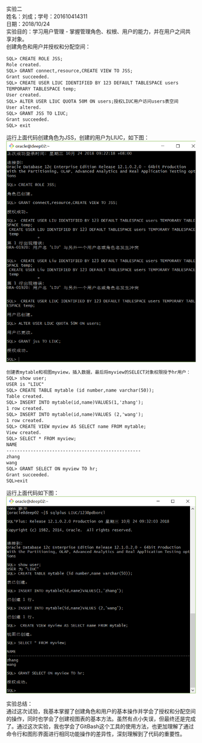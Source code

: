 实验二  
姓名：刘成；学号：201610414311  
日期：2018/10/24  
实验目的：学习用户管理 - 掌握管理角色、权根、用户的能力，并在用户之间共享对象。  
创建角色和用户并授权和分配空间： 
  
    SQL> CREATE ROLE JSS;  
    Role created.  
    SQL> GRANT connect,resource,CREATE VIEW TO JSS;  
    Grant succeeded.  
    SQL> CREATE USER LIUC IDENTIFIED BY 123 DEFAULT TABLESPACE users TEMPORARY TABLESPACE temp;  
    User created.  
    SQL> ALTER USER LIUC QUOTA 50M ON users;授权LIUC用户访问users表空间  
    User altered.  
    SQL> GRANT JSS TO LIUC;  
    Grant succeeded.  
    SQL> exit  
 运行上面代码创建角色为JSS，创建的用户为LIUC，如下图：  
 ![Image text](https://github.com/201610414311/Oracle/blob/master/test2/oracle2.1.png)  
  
    
    创建表mytable和视图myview，插入数据，最后将myview的SELECT对象权限授予hr用户：  
    SQL> show user;  
    USER is "LIUC"  
    SQL> CREATE TABLE mytable (id number,name varchar(50));  
    Table created.  
    SQL> INSERT INTO mytable(id,name)VALUES(1,'zhang'); 
    1 row created.  
    SQL> INSERT INTO mytable(id,name)VALUES (2,'wang'); 
    1 row created.  
    SQL> CREATE VIEW myview AS SELECT name FROM mytable;  
    View created.  
    SQL> SELECT * FROM myview;  
    NAME  
    --------------------------------------------------  
    zhang  
    wang  
    SQL> GRANT SELECT ON myview TO hr;  
    Grant succeeded.  
    SQL>exit  
   运行上面代码如下图：  
   ![Image text](https://github.com/201610414311/Oracle/blob/master/test2/oracle2.2.png)  
   
实验总结：  
通过这次试验，我基本掌握了创建角色和用户的基本操作并学会了授权和分配空间的操作，同时也学会了创建视图表的基本方法。虽然有点小失误，但最终还是完成了。通过这次实验，我也学会了GitBash这个工具的使用方法，也更加理解了通过命令行和图形界面进行相同功能操作的差异性，深刻理解到了代码的重要性。
